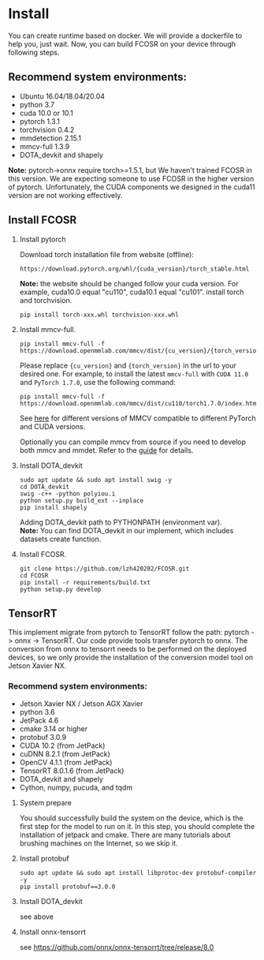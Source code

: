 # Install

You can create runtime based on docker. We will provide a dockerfile to help you, just wait. Now, you can build FCOSR on your device through following steps.

## Recommend system environments:
 - Ubuntu 16.04/18.04/20.04
 - python 3.7
 - cuda 10.0 or 10.1
 - pytorch 1.3.1
 - torchvision 0.4.2
 - mmdetection 2.15.1
 - mmcv-full 1.3.9
 - DOTA_devkit and shapely

**Note:** pytorch->onnx require torch>=1.5.1, but We haven't trained FCOSR in this version. We are expecting someone to use FCOSR in the higher version of pytorch. Unfortunately, the CUDA components we designed in the cuda11 version are not working effectively.

## Install FCOSR

1. Install pytorch

    Download torch installation file from website (offline): 
    ```
    https://download.pytorch.org/whl/{cuda_version}/torch_stable.html
    ```
    **Note:** the website should be changed follow your cuda version. For example, cuda10.0 equal "cu110", cuda10.1 equal "cu101".
    install torch and torchvision.
    ```shell
    pip install torch-xxx.whl torchvision-xxx.whl
    ```

2. Install mmcv-full.

    ```shell
    pip install mmcv-full -f https://download.openmmlab.com/mmcv/dist/{cu_version}/{torch_version}/index.html
    ```

    Please replace `{cu_version}` and `{torch_version}` in the url to your desired one. For example, to install the latest `mmcv-full` with `CUDA 11.0` and `PyTorch 1.7.0`, use the following command:

    ```shell
    pip install mmcv-full -f https://download.openmmlab.com/mmcv/dist/cu110/torch1.7.0/index.html
    ```

    See [here](https://github.com/open-mmlab/mmcv#installation) for different versions of MMCV compatible to different PyTorch and CUDA versions.

    Optionally you can compile mmcv from source if you need to develop both mmcv and mmdet. Refer to the [guide](https://github.com/open-mmlab/mmcv#installation) for details.

3. Install DOTA_devkit
    ```shell
    sudo apt update && sudo apt install swig -y
    cd DOTA_devkit
    swig -c++ -python polyiou.i
    python setup.py build_ext --inplace
    pip install shapely
    ```
    Adding DOTA_devkit path to PYTHONPATH (environment var).<br>
    **Note:** You can find DOTA_devkit in our implement, which includes datasets create function.

4. Install FCOSR.
    ```shell
    git clone https://github.com/lzh420202/FCOSR.git
    cd FCOSR
    pip install -r requirements/build.txt
    python setup.py develop
    ```

## TensorRT

This implement migrate from pytorch to TensorRT follow the path: pytorch -> onnx -> TensorRT.
Our code provide tools transfer pytorch to onnx. The conversion from onnx to tensorrt needs to be performed on the deployed devices, so we only provide the installation of the conversion model tool on Jetson Xavier NX.

### Recommend system environments:
 - Jetson Xavier NX / Jetson AGX Xavier
 - python 3.6
 - JetPack 4.6
 - cmake 3.14 or higher
 - protobuf 3.0.9
 - CUDA 10.2 (from JetPack)
 - cuDNN 8.2.1 (from JetPack)
 - OpenCV 4.1.1 (from JetPack)
 - TensorRT 8.0.1.6 (from JetPack)
 - DOTA_devkit and shapely
 - Cython, numpy, pucuda, and tqdm


1. System prepare

    You should successfully build the system on the device, which is the first step for the model to run on it. In this step, you should complete the installation of jetpack and cmake. There are many tutorials about brushing machines on the Internet, so we skip it.

2. Install protobuf

    ```shell
    sudo apt update && sudo apt install libprotoc-dev protobuf-compiler -y
    pip install protobuf==3.0.0
    ```

3. Install DOTA_devkit

    see above

4. Install onnx-tensorrt

    see https://github.com/onnx/onnx-tensorrt/tree/release/8.0